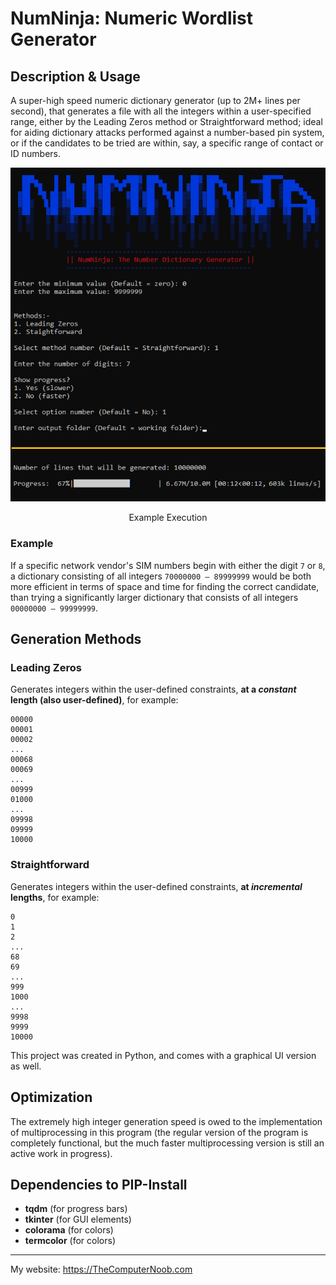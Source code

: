 ﻿# NumNinja: Numeric Wordlist Generator

## Description & Usage
A super-high speed numeric dictionary generator (up to 2M+ lines per second), that generates a file with all the integers within a user-specified range, either by the Leading Zeros method or Straightforward method; ideal for aiding dictionary attacks performed against a number-based pin system, or if the candidates to be tried are within, say, a specific range of contact or ID numbers.

<div align="center">
<img src="https://raw.githubusercontent.com/SHUR1K-N/NumNinja-Number-Dictionary-Generator/master/Images/CUI%20Example.png" >
<p>Example Execution</p>
</div>

### Example
If a specific network vendor's SIM numbers begin with either the digit `7` or `8`, a dictionary consisting of all integers `70000000 – 89999999` would be both more efficient in terms of space and time for finding the correct candidate, than trying a significantly larger dictionary that consists of all integers `00000000 – 99999999`.

## Generation Methods
### Leading Zeros
Generates integers within the user-defined constraints, **at a *constant* length (also user-defined)**, for example:

```
00000
00001
00002
...
00068
00069
...
00999
01000
...
09998
09999
10000
```

### Straightforward
Generates integers within the user-defined constraints, **at *incremental* lengths**, for example:

```
0
1
2
...
68
69
...
999
1000
...
9998
9999
10000
```

This project was created in Python, and comes with a graphical UI version as well.

## Optimization
The extremely high integer generation speed is owed to the implementation of multiprocessing in this program (the regular version of the program is completely functional, but the much faster multiprocessing version is still an active work in progress).

## Dependencies to PIP-Install
- **tqdm** (for progress bars)
- **tkinter** (for GUI elements)
- **colorama** (for colors)
- **termcolor** (for colors)

------------

My website: https://TheComputerNoob.com
